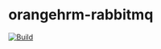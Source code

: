 # orangehrm-rabbitmq
[![Build](https://github.com/orangehrm/orangehrm-rabbitmq-images/actions/workflows/build-workflow.yml/badge.svg?branch=rabbitmq-3.8.2-ubuntu-20.04)](https://github.com/orangehrm/orangehrm-rabbitmq-images/actions/workflows/build-workflow.yml)
